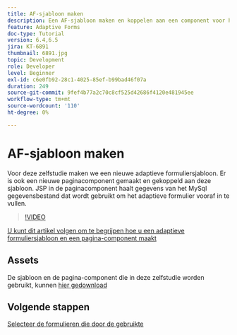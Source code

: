 ```yaml
---
title: AF-sjabloon maken
description: Een AF-sjabloon maken en koppelen aan een component voor het weergeven van pagina
feature: Adaptive Forms
doc-type: Tutorial
version: 6.4,6.5
jira: KT-6891
thumbnail: 6891.jpg
topic: Development
role: Developer
level: Beginner
exl-id: c6e0fb92-28c1-4025-85ef-b99bad46f07a
duration: 249
source-git-commit: 9fef4b77a2c70c8cf525d42686f4120e481945ee
workflow-type: tm+mt
source-wordcount: '110'
ht-degree: 0%

---
```


# AF-sjabloon maken

Voor deze zelfstudie maken we een nieuwe adaptieve formuliersjabloon. Er is ook een nieuwe paginacomponent gemaakt en gekoppeld aan deze sjabloon. JSP in de paginacomponent haalt gegevens van het MySql gegevensbestand dat wordt gebruikt om het adaptieve formulier vooraf in te vullen.


>[!VIDEO](https://video.tv.adobe.com/v/27828?quality=12&learn=on)

[U kunt dit artikel volgen om te begrijpen hoe u een adaptieve formuliersjabloon en een pagina-component maakt](https://experienceleague.adobe.com/docs/experience-manager-learn/forms/storing-and-retrieving-form-data/part5.html?lang=en#storing-and-retrieving-form-data)


## Assets

De sjabloon en de pagina-component die in deze zelfstudie worden gebruikt, kunnen [hier gedownload](assets/sign-multiple-forms-template.zip)

## Volgende stappen

[Selecteer de formulieren die door de gebruikte](./create-initial-form.md)
